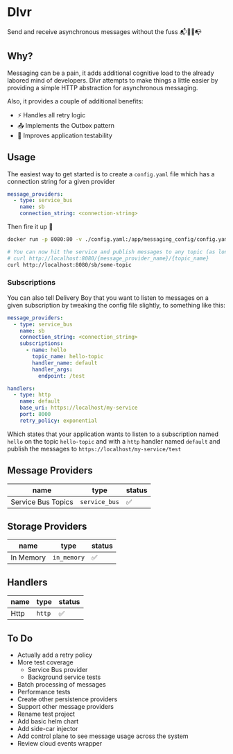 # Dlvr

Send and receive asynchronous messages without the fuss 📬🚴💨📭

## Why?

Messaging can be a pain, it adds additional cognitive load to the already labored mind of developers. Dlvr attempts to make things a little easier by providing a simple HTTP abstraction for asynchronous messaging.

Also, it provides a couple of additional benefits:

- ⚡ Handles all retry logic
- 📤 Implements the Outbox pattern
- 🧪 Improves application testability

## Usage

The easiest way to get started is to create a `config.yaml` file which has a connection string for a given provider

```yaml
message_providers:
  - type: service_bus
    name: sb
    connection_string: <connection-string>
```

Then fire it up 🚀

```sh
docker run -p 8080:80 -v ./config.yaml:/app/messaging_config/config.yaml -t wattcode/messaging-sidecar:latest

# You can now hit the service and publish messages to any topic (as long as it actually exists)
# curl http://localhost:8080/{message_provider_name}/{topic_name}
curl http://localhost:8080/sb/some-topic
```

### Subscriptions

You can also tell Delivery Boy that you want to listen to messages on a given subscription by tweaking the config file slightly, to something like this:

```yaml
message_providers:
  - type: service_bus
    name: sb
    connection_string: <connection_string>
    subscriptions:
      - name: hello
        topic_name: hello-topic
        handler_name: default
        handler_args:
          endpoint: /test

handlers:
  - type: http
    name: default
    base_uri: https://localhost/my-service
    port: 8000
    retry_policy: exponential
```

Which states that your application wants to listen to a subscription named `hello` on the topic `hello-topic` and with a `http` handler named `default` and publish the messages to `https://localhost/my-service/test`

## Message Providers

| name | type | status |
|---|---|---|
| Service Bus Topics | `service_bus` | ✅ |

## Storage Providers

| name | type | status |
|---|---|---|
| In Memory | `in_memory` | ✅ |

## Handlers

| name | type | status |
|---|---|---|
| Http | `http` | ✅ |

## To Do

- Actually add a retry policy
- More test coverage
  - Service Bus provider
  - Background service tests
- Batch processing of messages
- Performance tests
- Create other persistence providers
- Support other message providers
- Rename test project
- Add basic helm chart
- Add side-car injector
- Add control plane to see message usage across the system
- Review cloud events wrapper